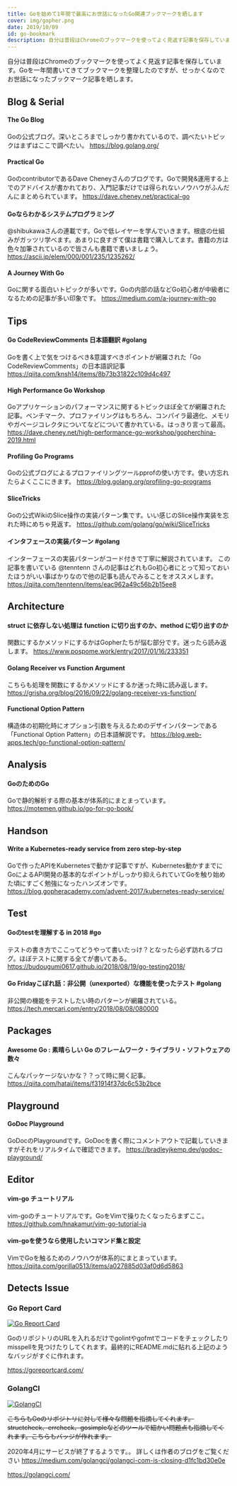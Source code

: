 ```yaml
---
title: Goを始めて1年間で最高にお世話になったGo関連ブックマークを晒します
cover: img/gopher.png
date: 2019/10/09
id: go-bookmark
description: 自分は普段はChromeのブックマークを使ってよく見返す記事を保存しています。Goを一年間書いてきてブックマークを整理したのですが、せっかくなのでお世話になったブックマーク記事を晒します。
---
```


自分は普段はChromeのブックマークを使ってよく見返す記事を保存しています。Goを一年間書いてきてブックマークを整理したのですが、せっかくなのでお世話になったブックマーク記事を晒します。

## Blog & Serial

#### The Go Blog
Goの公式ブログ。深いところまでしっかり書かれているので、調べたいトピックはまずはここで調べたい。
https://blog.golang.org/

#### Practical Go
GoのcontributorであるDave Cheneyさんのブログです。Goで開発&運用する上でのアドバイスが書かれており、入門記事だけでは得られないノウハウがふんだんにまとめられています。
https://dave.cheney.net/practical-go

#### Goならわかるシステムプログラミング
@shibukawaさんの連載です。Goで低レイヤーを学んでいきます。根底の仕組みがガッツリ学べます。あまりに良すぎて僕は書籍で購入してます。書籍の方は色々加筆されているので皆さんも書籍で書いましょう。
https://ascii.jp/elem/000/001/235/1235262/

#### A Journey With Go
Goに関する面白いトピックが多いです。Goの内部の話などGo初心者が中級者になるための記事が多い印象です。
https://medium.com/a-journey-with-go

## Tips

#### Go CodeReviewComments 日本語翻訳 #golang
Goを書く上で気をつけるべき&意識すべきポイントが網羅された「Go CodeReviewComments」の日本語訳記事
https://qiita.com/knsh14/items/8b73b31822c109d4c497

#### High Performance Go Workshop
Goアプリケーションのパフォーマンスに関するトピックほぼ全てが網羅された記事。ベンチマーク、プロファイリングはもちろん、コンパイラ最適化、メモリやガベージコレクタについてなどについて書かれている。はっきり言って最高。
https://dave.cheney.net/high-performance-go-workshop/gopherchina-2019.html

#### Profiling Go Programs
Goの公式ブログによるプロファイリングツールpprofの使い方です。使い方忘れたらよくここにきます。
https://blog.golang.org/profiling-go-programs

#### SliceTricks
Goの公式WikiのSlice操作の実装パターン集です。いい感じのSlice操作実装を忘れた時にめちゃ見返す。
https://github.com/golang/go/wiki/SliceTricks

#### インタフェースの実装パターン #golang
インターフェースの実装パターンがコード付きで丁寧に解説されています。
この記事を書いている @tenntenn さんの記事はどれもGo初心者にとって知っておいたほうがいい事ばかりなので他の記事も読んでみることをオススメします。
https://qiita.com/tenntenn/items/eac962a49c56b2b15ee8

## Architecture

#### struct に依存しない処理は function に切り出すのか、method に切り出すのか
関数にするかメソッドにするかはGopherたちが悩む部分です。迷ったら読み返します。
https://www.pospome.work/entry/2017/01/16/233351

#### Golang Receiver vs Function Argument
こちらも処理を関数にするかメソッドにするか迷った時に読み返します。
https://grisha.org/blog/2016/09/22/golang-receiver-vs-function/

#### Functional Option Pattern
構造体の初期化時にオプション引数を与えるためのデザインパターンである「Functional Option Pattern」の日本語解説です。
https://blog.web-apps.tech/go-functional-option-pattern/

## Analysis

#### GoのためのGo
Goで静的解析する際の基本が体系的にまとまっています。
https://motemen.github.io/go-for-go-book/

## Handson

#### Write a Kubernetes-ready service from zero step-by-step
Goで作ったAPIをKubernetesで動かす記事ですが、Kubernetes動かすまでにGoによるAPI開発の基本的なポイントがしっかり抑えられていてGoを触り始めた頃にすごく勉強になったハンズオンです。
https://blog.gopheracademy.com/advent-2017/kubernetes-ready-service/

## Test

#### Goのtestを理解する in 2018 #go
テストの書き方でここってどうやって書いたっけ？となったら必ず訪れるブログ。ほぼテストに関する全てが書いてある。
https://budougumi0617.github.io/2018/08/19/go-testing2018/

#### Go Fridayこぼれ話：非公開（unexported）な機能を使ったテスト #golang
非公開の機能をテストしたい時のパターンが網羅されている。
https://tech.mercari.com/entry/2018/08/08/080000

## Packages

#### Awesome Go : 素晴らしい Go のフレームワーク・ライブラリ・ソフトウェアの数々
こんなパッケージないかな？？って時に開く記事。
https://qiita.com/hatai/items/f31914f37dc6c53b2bce

## Playground

#### GoDoc Playground
GoDocのPlaygroundです。GoDocを書く際にコメントアウトで記載していきますがそれをリアルタイムで確認できます。
https://bradleyjkemp.dev/godoc-playground/

## Editor

#### vim-go チュートリアル
vim-goのチュートリアルです。GoをVimで操りたくなったらまずここ。
https://github.com/hnakamur/vim-go-tutorial-ja

#### vim-goを使うなら使用したいコマンド集と設定

VimでGoを触るためのノウハウが体系的にまとまっています。
https://qiita.com/gorilla0513/items/a027885d03af0d6d5863

## Detects Issue

### Go Report Card

[![Go Report Card](https://goreportcard.com/badge/github.com/po3rin/gonnp)](https://goreportcard.com/report/github.com/po3rin/gonnp)

GoのリポジトリのURLを入れるだけでgolintやgofmtでコードをチェックしたりmisspellを見つけたりしてくれます。最終的にREADME.mdに貼れる上記のようなバッジがすぐに作れます。

https://goreportcard.com/

### GolangCI

[![GolangCI](https://golangci.com/badges/github.com/po3rin/gonnp.svg)](https://golangci.com)

~~こちらもGoのリポジトリに対して様々な問題を指摘してくれます。structcheck、errcheck、gosimpleなどのツールで細かい問題点も指摘してくれます。こちらもバッジが作れます。~~

2020年4月にサービスが終了するようです。。
詳しくは作者のブログをご覧ください
https://medium.com/golangci/golangci-com-is-closing-d1fc1bd30e0e

https://golangci.com/

